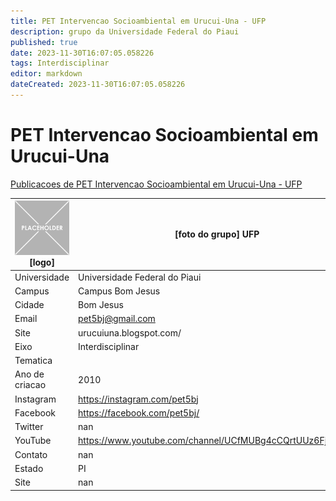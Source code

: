```yaml
---
title: PET Intervencao Socioambiental em Urucui-Una - UFP
description: grupo da Universidade Federal do Piaui
published: true
date: 2023-11-30T16:07:05.058226
tags: Interdisciplinar
editor: markdown
dateCreated: 2023-11-30T16:07:05.058226
---
```


# PET Intervencao Socioambiental em Urucui-Una

[Publicacoes de PET Intervencao Socioambiental em Urucui-Una - UFP](/atividade/220PETIntervencaoSocioambientalemUrucuiUnaUFP/feed.md)

| ![placeholder.png](/placeholder.png) [logo] | [foto do grupo] UFP         |
| ------------------------------------------- | ------------------------------------------------- |
| Universidade                                | Universidade Federal do Piaui      |
| Campus                                      | Campus Bom Jesus            |
| Cidade                                      | Bom Jesus             |
| Email                                       | pet5bj@gmail.com             |
| Site                                        | urucuiuna.blogspot.com/              |
| Eixo                                        | Interdisciplinar              |
| Tematica                                    |           |
| Ano de criacao                              | 2010        |
| Instagram                                   | https://instagram.com/pet5bj         |
| Facebook                                    | https://facebook.com/pet5bj/          |
| Twitter                                     | nan           |
| YouTube                                     | https://www.youtube.com/channel/UCfMUBg4cCQrtUUz6FjBQEsw           |
| Contato                                     | nan         |
| Estado                                      |  PI            |
| Site                                        | nan |

